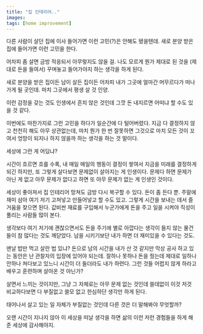 ```yaml
---
title: "집 인테리어.."
images: 
tags: [home improvement]
---
```


다른 사람이 살던 집에 이사 들어가면 이런 고민(?)은 안해도 됐을텐데. 새로 분양 받은 집에 들어가면 이런 고민을 한다.

어차피 좀 살면 금방 적응되서 아무렇지도 않을 걸. 나도 모르게 뭔가 제대로 된 것을 (제대로 돈을 들여서) 꾸며놓고 들어가야지 하는 생각을 하게 된다.

새로 분양을 받은 집이든 남이 살든 집이든 어차피 내가 그곳에 얼마간 머무르다가 떠나가게 될 곳인데. 마치 그곳에서 평생 살 것 인양.

이런 감정을 갖는 것도 인생에서 흔치 않은 것인데 그깟 돈 내지르면 어떠냐 할 수도 있을 것 같다. 

이번에도 마찬가지로 그런 고민을 하다가 일순간에 다 털어버렸다. 지금 다 결정하지 않고 천천히 해도 아무 상관없는데, 마치 뭔가 한 번 잘못하면 그것으로 마치 모든 것이 꼬여서 엉망이 되지나 하지 않을까 하는 생각을 하는 것 말이다. 

세상에 그런 게 어딨냐? 

시간이 흐르면 흐를 수록, 내 매일 매일의 행동이 결정이 쌓여서 지금을 미래를 결정하게 되긴 하지만, 또 그렇게 살다보면 문제없이 살아지는 게 인생이다. 문제다 하면 문제가 아닌 게 없고 아무 문제가 없다고 하면 또 아무 문제가 없는 게 인생인 것이다.

세상이 좋아져서 집 인테리어 망쳐도 금방 다시 복구할 수 있다. 돈이 좀 든다 뿐. 주말에 재미 삼아 여기 저기 고쳐넣고 만들어넣고 할 수도 있고. 그렇게 시간을 보내는 데서 즐거움을 찾으면 된다. 값비싼 재료를 구입해서 누군가에게 돈을 주고 일을 시켜야 직성이 풀리는 사람들 많이 본다. 

생각보다 여기 저기에 괜찮으면서도 돈을 주기에 별로 아깝다는 생각이 들지 않는 물건들이 참 많다는 것도 깨닫았다. 남을 시키기보단 내가 하면 더 재미있을 수 있다는 것도.

맨날 밥만 먹고 살란 법 있냐? 돈으로 남의 시간을 내가 산 것 같지만 막상 공사 하고 있는 동안은 난 관찰자의 입장에 있어야 되는데. 잘하나 못하나 돈을 줬는데 제대로 일하나 안하나 쳐다보고 있느니 시간이 더 들더라도 내가 하련다. 그런 것들 어렵지 않게 하라고 배우고 훈련하며 살아온 것 아닌가?

살면서 느끼는 것이지만, 그냥 그 자체로는 아무 문제 없는 것인데 쓸데없이 이것 저것 비교하다보면 다 부질없고 쓸모 없고 한심하단 생각만 하게 된다.

태어나서 살고 있는 일 자체가 부질없는 것인데 다른 것은 더 말해봐야 무엇할까?

오랜 시간이 지나지 않아 이 세상을 떠날 생각을 하면 삶의 이런 저런 경험들을 하게 해준 세상에 감사해야지.
